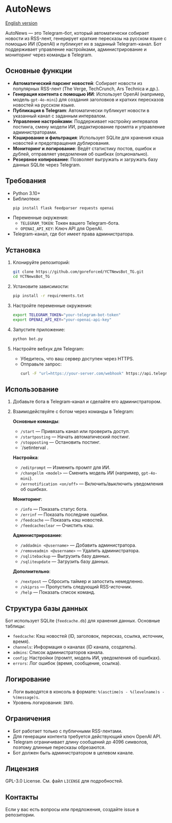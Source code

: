 # AutoNews
[English version](README.en.md)

AutoNews — это Telegram-бот, который автоматически собирает новости из RSS-лент, генерирует краткие пересказы на русском языке с помощью ИИ (OpenAI) и публикует их в заданный Telegram-канал. Бот поддерживает управление настройками, администрирование и мониторинг через команды в Telegram.

## Основные функции

- **Автоматический парсинг новостей**: Собирает новости из популярных RSS-лент (The Verge, TechCrunch, Ars Technica и др.).
- **Генерация контента с помощью ИИ**: Использует OpenAI (например, модель `gpt-4o-mini`) для создания заголовков и кратких пересказов новостей на русском языке.
- **Публикация в Telegram**: Автоматически публикует новости в указанный канал с заданным интервалом.
- **Управление настройками**: Поддерживает настройку интервалов постинга, смену модели ИИ, редактирование промпта и управление администраторами.
- **Кэширование и фильтрация**: Использует SQLite для хранения кэша новостей и предотвращения дублирования.
- **Мониторинг и логирование**: Ведёт статистику постов, ошибок и дублей, отправляет уведомления об ошибках (опционально).
- **Резервное копирование**: Позволяет выгружать и загружать базу данных SQLite через Telegram.

## Требования

- Python 3.10+
- Библиотеки:
  ```bash
  pip install flask feedparser requests openai
  ```
- Переменные окружения:
  - `TELEGRAM_TOKEN`: Токен вашего Telegram-бота.
  - `OPENAI_API_KEY`: Ключ API для OpenAI.
- Telegram-канал, где бот имеет права администратора.

## Установка

1. Клонируйте репозиторий:
   ```bash
   git clone https://github.com/goreforced/YCTNewsBot_TG.git
   cd YCTNewsBot_TG
   ```

2. Установите зависимости:
   ```bash
   pip install -r requirements.txt
   ```

3. Настройте переменные окружения:
   ```bash
   export TELEGRAM_TOKEN="your-telegram-bot-token"
   export OPENAI_API_KEY="your-openai-api-key"
   ```

4. Запустите приложение:
   ```bash
   python bot.py
   ```

5. Настройте вебхук для Telegram:
   - Убедитесь, что ваш сервер доступен через HTTPS.
   - Отправьте запрос:
     ```bash
     curl -F "url=https://your-server.com/webhook" https://api.telegram.org/bot<your-telegram-token>/setWebhook
     ```

## Использование

1. Добавьте бота в Telegram-канал и сделайте его администратором.
2. Взаимодействуйте с ботом через команды в Telegram:

   **Основные команды**:
   - `/start` — Привязать канал или проверить доступ.
   - `/startposting` — Начать автоматический постинг.
   - `/stopposting` — Остановить постинг.
   - `/setinterval <time>.

   **Настройка**:
   - `/editprompt` — Изменить промпт для ИИ.
   - `/changellm <model>` — Сменить модель ИИ (например, `gpt-4o-mini`).
   - `/errnotification <on/off>` — Включить/выключить уведомления об ошибках.

   **Мониторинг**:
   - `/info` — Показать статус бота.
   - `/errinf` — Показать последние ошибки.
   - `/feedcache` — Показать кэш новостей.
   - `/feedcacheclear` — Очистить кэш.

   **Администрирование**:
   - `/addadmin <@username>` — Добавить администратора.
   - `/removeadmin <@username>` — Удалить администратора.
   - `/sqlitebackup` — Выгрузить базу данных.
   - `/sqliteupdate` — Загрузить базу данных.

   **Дополнительно**:
   - `/nextpost` — Сбросить таймер и запостить немедленно.
   - `/skiprss` — Пропустить следующий RSS-источник.
   - `/help` — Показать список команд.

## Структура базы данных

Бот использует SQLite (`feedcache.db`) для хранения данных. Основные таблицы:

- `feedcache`: Кэш новостей (ID, заголовок, пересказ, ссылка, источник, время).
- `channels`: Информация о каналах (ID канала, создатель).
- `admins`: Список администраторов канала.
- `config`: Настройки (промпт, модель ИИ, уведомления об ошибках).
- `errors`: Лог ошибок (время, сообщение, ссылка).

## Логирование

- Логи выводятся в консоль в формате: `%(asctime)s - %(levelname)s - %(message)s`.
- Уровень логирования: `INFO`.

## Ограничения

- Бот работает только с публичными RSS-лентами.
- Для генерации контента требуется действующий ключ OpenAI API.
- Telegram ограничивает длину сообщений до 4096 символов, поэтому длинные пересказы обрезаются.
- Бот должен быть администратором в целевом канале.

## Лицензия

GPL-3.0 License. См. файл `LICENSE` для подробностей.

## Контакты

Если у вас есть вопросы или предложения, создайте issue в репозитории.

